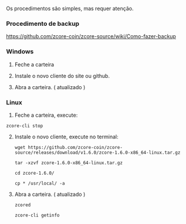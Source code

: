 Os procedimentos são simples, mas requer atenção.

### Procedimento de backup

https://github.com/zcore-coin/zcore-source/wiki/Como-fazer-backup

### Windows 

1. Feche a carteira

2. Instale o novo cliente do site ou github.

3. Abra a carteira. ( atualizado )


### Linux

1. Feche a carteira, execute:

  `zcore-cli stop`

2. Instale o novo cliente, execute no terminal:

   `wget https://github.com/zcore-coin/zcore-source/releases/download/v1.6.0/zcore-1.6.0-x86_64-linux.tar.gz`

   `tar -xzvf zcore-1.6.0-x86_64-linux.tar.gz`

   `cd zcore-1.6.0/`

   `cp * /usr/local/ -a`

3. Abra a carteira. ( atualizado )

   `zcored`

   `zcore-cli getinfo`
